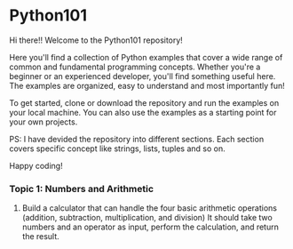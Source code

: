 # Python101
Hi there!! Welcome to the Python101 repository!

Here you'll find a collection of Python examples that cover a wide range of common and fundamental programming concepts. Whether you're a beginner or an experienced developer, you'll find something useful here. The examples are organized, easy to understand and most importantly fun!

To get started, clone or download the repository and run the examples on your local machine. You can also use the examples as a starting point for your own projects.

PS: I have devided the repository into different sections. Each section covers specific concept like strings, lists, tuples and so on.

Happy coding!

### Topic 1: Numbers and Arithmetic
1. Build a calculator that can handle the four basic arithmetic operations (addition, subtraction, multiplication, and division) It should take two numbers and an operator as input, perform the calculation, and return the result.


